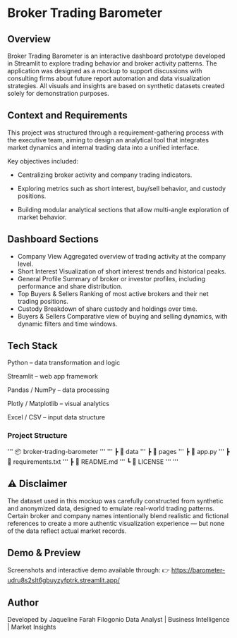 # Broker Trading Barometer

## Overview

Broker Trading Barometer is an interactive dashboard prototype developed in Streamlit to explore trading behavior and broker activity patterns.
The application was designed as a mockup to support discussions with consulting firms about future report automation and data visualization strategies.
All visuals and insights are based on synthetic datasets created solely for demonstration purposes.

## Context and Requirements

This project was structured through a requirement-gathering process with the executive team, aiming to design an analytical tool that integrates market dynamics and internal trading data into a unified interface.

Key objectives included:

- Centralizing broker activity and company trading indicators.

- Exploring metrics such as short interest, buy/sell behavior, and custody positions.

- Building modular analytical sections that allow multi-angle exploration of market behavior.

## Dashboard Sections

- Company View	Aggregated overview of trading activity at the company level.
- Short Interest	Visualization of short interest trends and historical peaks.
- General Profile	Summary of broker or investor profiles, including performance and share distribution.
- Top Buyers & Sellers	Ranking of most active brokers and their net trading positions.
- Custody	Breakdown of share custody and holdings over time.
- Buyers & Sellers	Comparative view of buying and selling dynamics, with dynamic filters and time windows.
  
## Tech Stack

Python – data transformation and logic

Streamlit – web app framework

Pandas / NumPy – data processing

Plotly / Matplotlib – visual analytics

Excel / CSV – input data structure

 ### Project Structure
'''
📦 broker-trading-barometer '''
'''
 ┣ 📂 data '''
 ┣ 📂 pages '''
 ┣ 📜 app.py '''
 ┣ 📜 requirements.txt '''
 ┣ 📜 README.md '''
 ┗ 📜 LICENSE '''
 '''

## ⚠️ Disclaimer

The dataset used in this mockup was carefully constructed from synthetic and anonymized data, designed to emulate real-world trading patterns.
Certain broker and company names intentionally blend realistic and fictional references to create a more authentic visualization experience — but none of the data reflect actual market records.

## Demo & Preview

Screenshots and interactive demo available through:
👉 https://barometer-udru8s2slt6gbuyzyfptrk.streamlit.app/

## Author

Developed by Jaqueline Farah Filogonio
Data Analyst | Business Intelligence | Market Insights
